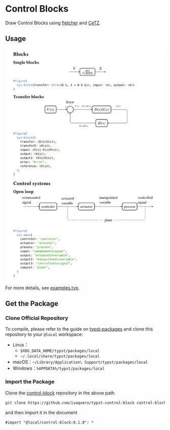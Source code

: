 # Control Blocks

Draw Control Blocks using [fletcher](https://github.com/Jollywatt/typst-fletcher) and [CeTZ](https://github.com/cetz-package/cetz).

## Usage

![example](https://raw.githubusercontent.com/ivaquero/typst-control-block/refs/heads/main/0.1.0/example.png)

For more details, see [examples.typ](examples/example.typ).

## Get the Package

### Clone Official Repository

To compile, please refer to the guide on [typst-packages](https://github.com/typst/packages) and clone this repository to your `@local` workspace:

- Linux：
  - `$XDG_DATA_HOME/typst/packages/local`
  - `~/.local/share/typst/packages/local`
- macOS：`~/Library/Application\ Support/typst/packages/local`
- Windows：`%APPDATA%/typst/packages/local`

### Import the Package

Clone the [control-block](https://github.com/ivaquero/typst-control-block) repository in the above path

```bash
git clone https://github.com/ivaquero/typst-control-block control-block
```

and then import it in the document

```typst
#import "@local/control-block:0.1.0": *
```
